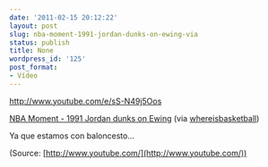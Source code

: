 ```yaml
---
date: '2011-02-15 20:12:22'
layout: post
slug: nba-moment-1991-jordan-dunks-on-ewing-via
status: publish
title: None
wordpress_id: '125'
post_format:
- Vídeo
---
```


http://www.youtube.com/e/sS-N49j5Oos


[NBA Moment - 1991 Jordan dunks on Ewing](http://www.youtube.com/watch?v=sS-N49j5Oos&feature=player_embedded) (via [whereisbasketball](http://youtube.com/user/whereisbasketball))




Ya que estamos con baloncesto…

(Source: [http://www.youtube.com/](http://www.youtube.com/))
